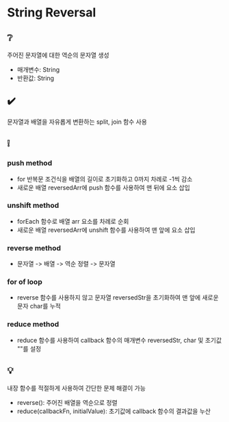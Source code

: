 # String Reversal

## ❔
주어진 문자열에 대한 역순의 문자열 생성
- 매개변수: String
- 반환값: String

## ✔️
문자열과 배열을 자유롭게 변환하는 split, join 함수 사용

## ❕
### push method
- for 반복문 조건식을 배열의 길이로 초기화하고 0까지 차례로 -1씩 감소
- 새로운 배열 reversedArr에 push 함수를 사용하여 맨 뒤에 요소 삽입

### unshift method
- forEach 함수로 배열 arr 요소를 차례로 순회
- 새로운 배열 reversedArr에 unshift 함수를 사용하여 맨 앞에 요소 삽입

### reverse method
- 문자열 -> 배열 -> 역순 정렬 -> 문자열

### for of loop
- reverse 함수를 사용하지 않고 문자열 reversedStr을 초기화하여 맨 앞에 새로운 문자 char를 누적

### reduce method
- reduce 함수를 사용하여 callback 함수의 매개변수 reversedStr, char 및 초기값 ""를 설정

## 💡
내장 함수를 적절하게 사용하여 간단한 문제 해결이 가능
- reverse(): 주어진 배열을 역순으로 정렬
- reduce(callbackFn, initialValue): 초기값에 callback 함수의 결과값을 누산
